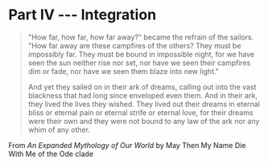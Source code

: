 # Part IV --- Integration

> "How far, how far, how far away?" became the refrain of the sailors. "How far away are these campfires of the others? They must be impossibly far. They must be bound in impossible night, for we have seen the sun neither rise nor set, nor have we seen their campfires dim or fade, nor have we seen them blaze into new light."
>
> And yet they sailed on in their ark of dreams, calling out into the vast blackness that had long since enveloped even them. And in their ark, they lived the lives they wished. They lived out their dreams in eternal bliss or eternal pain or eternal strife or eternal love, for their dreams were their own and they were not bound to any law of the ark nor any whim of any other.

From *An Expanded Mythology of Our World* by May Then My Name Die With Me of the Ode clade

